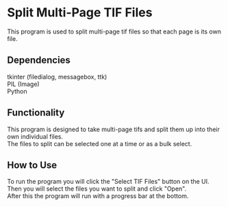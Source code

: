 # Split Multi-Page TIF Files
This program is used to split multi-page tif files so that each page is its own file.

## Dependencies 
tkinter (filedialog, messagebox, ttk)  
PIL (Image)  
Python  

## Functionality
This program is designed to take multi-page tifs and split them up into their own individual files.  
The files to split can be selected one at a time or as a bulk select.

## How to Use
To run the program you will click the "Select TIF Files" button on the UI.  
Then you will select the files you want to split and click "Open".  
After this the program will run with a progress bar at the bottom.  
